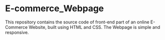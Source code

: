 # E-commerce_Webpage
This repository contains the source code of front-end part of an online E-Commerce Website, built using HTML and CSS.  The Webpage is simple and responsive.
